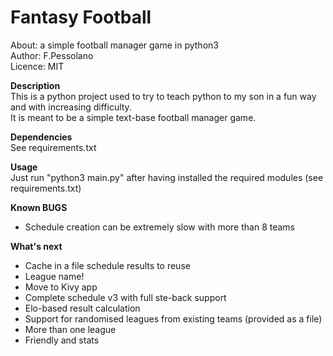 # Fantasy Football  
About:      a simple football manager game in python3  
Author:     F.Pessolano  
Licence:    MIT  

**Description**  
This is a python project used to try to teach python to my son in a fun way and with increasing difficulty.  
It is meant to be a simple text-base football manager game.  

**Dependencies**  
See requirements.txt  

**Usage**  
Just run "python3 main.py" after having installed the required modules (see requirements.txt)  

**Known BUGS**  
 - Schedule creation can be extremely slow with more than 8 teams  

**What's next**  
 - Cache in a file schedule results to reuse  
 - League name!  
 - Move to Kivy app  
 - Complete schedule v3 with full ste-back support  
 - Elo-based result calculation  
 - Support for randomised leagues from existing teams (provided as a file)  
 - More than one league  
 - Friendly and stats  





